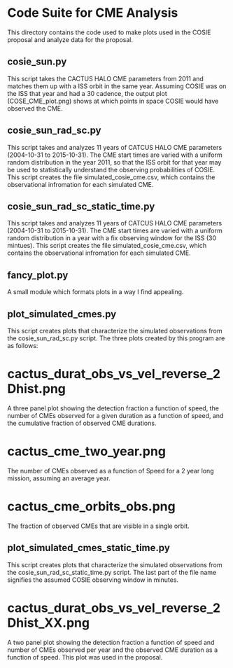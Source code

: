# Code Suite for CME Analysis

This directory contains the code used to make plots used in the COSIE proposal and analyze data for the proposal.

cosie_sun.py
------------
This script takes the CACTUS HALO CME parameters from 2011 and matches them up with a ISS orbit in the same year.
Assuming COSIE was on the ISS that year and had a 30 cadence, the output plot (COSE_CME_plot.png) shows at which points in space
COSIE would have observed the CME.

cosie_sun_rad_sc.py
-------------------
This script takes and analyzes 11 years of CATCUS HALO CME parameters (2004-10-31 to 2015-10-31).
The CME start times are varied with a uniform random distribution in the year 2011,
so that the ISS orbit for that year may be used to statistically understand the observing probabilities of COSIE.
This script creates the file simulated_cosie_cme.csv, which contains the observational infromation for each simulated CME.

cosie_sun_rad_sc_static_time.py
-------------------------------
This script takes and analyzes 11 years of CATCUS HALO CME parameters (2004-10-31 to 2015-10-31).
The CME start times are varied with a uniform random distribution in a year with a fix observing window for the ISS (30 mintues).
This script creates the file simulated_cosie_cme.csv, which contains the observational infromation for each simulated CME.

fancy_plot.py
-------------
A small module which formats plots in a way I find appealing.

plot_simulated_cmes.py
----------------------
This script creates plots that characterize the simulated observations from the cosie_sun_rad_sc.py script.
The three plots created by this program are as follows:

cactus_durat_obs_vs_vel_reverse_2Dhist.png
=========
A three panel plot showing the detection fraction a function of speed, the number of CMEs observed for a given duration as a function of speed, and the cumulative fraction of observed CME durations.

cactus_cme_two_year.png
========
The number of CMEs observed as a function of Speed for a 2 year long mission, assuming an average year.

cactus_cme_orbits_obs.png
=========================
The fraction of observed CMEs that are visible in a single orbit.

plot_simulated_cmes_static_time.py
----------------------
This script creates plots that characterize the simulated observations from the cosie_sun_rad_sc_static_time.py script. The last part of the file name signifies the assumed COSIE observing window in minutes.

cactus_durat_obs_vs_vel_reverse_2Dhist_XX.png
=================================================

A two panel plot showing the detection fraction a function of speed and number of CMEs observed per year and the observed CME duration as a function of speed. This plot was used in the proposal.